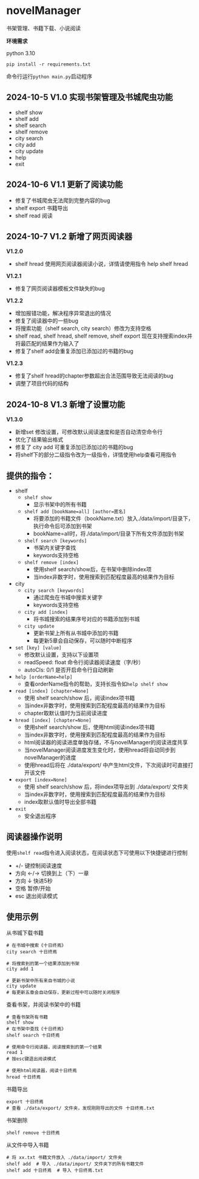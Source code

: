 # novelManager
书架管理、书籍下载、小说阅读

**环境需求**

python 3.10

```commandline
pip install -r requirements.txt
```

命令行运行`python main.py`启动程序

## 2024-10-5 V1.0 实现书架管理及书城爬虫功能
- shelf show
- shelf add
- shelf search
- shelf remove
- city search
- city add
- city update
- help 
- exit

## 2024-10-6 V1.1 更新了阅读功能
- 修复了书城爬虫无法爬到完整内容的bug
- shelf export 书籍导出
- shelf read 阅读

## 2024-10-7 V1.2 新增了网页阅读器
**V1.2.0**
- shelf hread 使用网页阅读器阅读小说，详情请使用指令 help shelf hread

**V1.2.1**
- 修复了网页阅读器模板文件缺失的bug

**V1.2.2**
- 增加报错功能，解决程序异常退出的情况
- 修复了阅读器中的一些bug
- 将搜索功能（shelf search, city search）修改为支持空格
- shelf read, shelf hread, shelf remove, shelf export 现在支持搜索index并将最匹配的结果作为输入了
- 修复了shelf add会重复添加已添加过的书籍的bug

**V1.2.3**
- 修复了shelf hread的chapter参数超出合法范围导致无法阅读的bug
- 调整了项目代码的结构

## 2024-10-8 V1.3 新增了设置功能
**V1.3.0**
- 新增set 修改设置，可修改默认阅读速度和是否自动清空命令行
- 优化了结果输出格式
- 修复了 city add 可重复添加已添加过的书籍的bug
- 将shelf下的部分二级指令改为一级指令，详情使用help查看可用指令

## 提供的指令：
- shelf
  - `shelf show`
    - 显示书架中的所有书籍
  - `shelf add [bookName=all] [author=匿名]`
    - 将要添加的书籍文件（bookName.txt）放入./data/import/目录下，执行命令后可添加到书架
    - bookName=all时，将./data/import/目录下所有文件添加到书架
  - `shelf search [keywords]`
    - 书架内关键字查找
    - keywords支持空格
  - `shelf remove [index]`
    - 使用shelf search/show后，在书架中删除index项
    - 当index非数字时，使用搜索到匹配程度最高的结果作为目标
- city
  - `city search [keywords]`
    - 通过爬虫在书城中搜索关键字
    - keywords支持空格
  - `city add [index]`
    - 将书城搜索的结果序号对应的书籍添加到书城
  - `city update`
    - 更新书架上所有从书城中添加的书籍
    - 每更新5章会自动保存，可以随时中断程序
- `set [key] [value]`
  - 修改默认设置，支持以下设置项
  - readSpeed: float 命令行阅读器阅读速度（字/秒）
  - autoCls: 0/1 是否开启命令行自动刷新
- `help [orderName=help]`
  - 查看orderName指令的帮助，支持长指令如`help shelf show`
- `read [index] [chapter=None]`
  - 使用 shelf search/show 后，阅读index项书籍
  - 当index非数字时，使用搜索到匹配程度最高的结果作为目标
  - chapter取默认值时为当前阅读进度
- `hread [index] [chapter=None]`
  - 使用shelf search/show 后，使用html阅读index项书籍
  - 当index非数字时，使用搜索到匹配程度最高的结果作为目标
  - html阅读器的阅读进度单独存储，不与novelManager的阅读进度共享
  - 当novelManager阅读进度发生变化时，使用hread将自动同步到novelManager的进度
  - 使用hread后将在 ./data/export/ 中产生html文件，下次阅读时可直接打开该文件
- `export [index=None]`
  - 使用 shelf search/show 后，将index项导出到 ./data/export/ 文件夹
  - 当index非数字时，使用搜索到匹配程度最高的结果作为目标
  - index取默认值时导出全部书籍
- `exit`
  - 安全退出程序

## 阅读器操作说明

使用`shelf read`指令进入阅读状态，在阅读状态下可使用以下快捷键进行控制
- +/- 键控制阅读速度
- 方向 ←/→ 切换到上（下）一章
- 方向 ↓ 快进5秒
- 空格 暂停/开始
- esc 退出阅读模式

## 使用示例
从书城下载书籍
```commandline
# 在书城中搜索《十日终焉》
city search 十日终焉

# 将搜索到的第一个结果添加到书架
city add 1

# 更新书架中所有来自书城的小说
city update
# 每更新五章会自动保存，更新过程中可以随时关闭程序
```

查看书架，并阅读书架中的书籍
```commandline
# 查看书架所有书籍
shelf show
# 在书架中查找《十日终焉》
shelf search 十日终焉

# 使用命令行阅读器，阅读搜索到的第一个结果
read 1
# 按esc键退出阅读模式

# 使用html阅读器，阅读十日终焉
hread 十日终焉
```

书籍导出
```commandline
export 十日终焉
# 查看 ./data/export/ 文件夹，发现刚刚导出的文件 十日终焉.txt
```

书架删除
```commandline
shelf remove 十日终焉
```

从文件中导入书籍
```commandline
# 将 xx.txt 书籍文件放入 ./data/import/ 文件夹
shelf add  # 导入 ./data/import/ 文件夹下的所有书籍文件
shelf add 十日终焉  # 导入 十日终焉.txt
```
